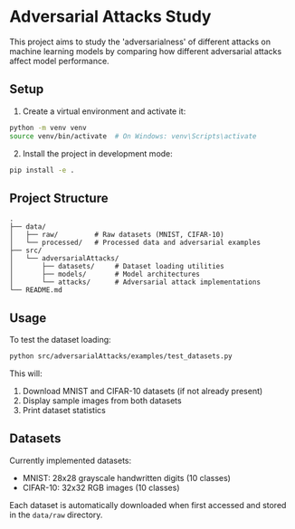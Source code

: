 # Adversarial Attacks Study

This project aims to study the 'adversarialness' of different attacks on machine learning models by comparing how different adversarial attacks affect model performance.

## Setup

1. Create a virtual environment and activate it:
```bash
python -m venv venv
source venv/bin/activate  # On Windows: venv\Scripts\activate
```

2. Install the project in development mode:
```bash
pip install -e .
```

## Project Structure

```
.
├── data/
│   ├── raw/         # Raw datasets (MNIST, CIFAR-10)
│   └── processed/   # Processed data and adversarial examples
├── src/
│   └── adversarialAttacks/
│       ├── datasets/     # Dataset loading utilities
│       ├── models/       # Model architectures
│       └── attacks/      # Adversarial attack implementations
└── README.md
```

## Usage

To test the dataset loading:

```bash
python src/adversarialAttacks/examples/test_datasets.py
```

This will:
1. Download MNIST and CIFAR-10 datasets (if not already present)
2. Display sample images from both datasets
3. Print dataset statistics

## Datasets

Currently implemented datasets:
- MNIST: 28x28 grayscale handwritten digits (10 classes)
- CIFAR-10: 32x32 RGB images (10 classes)

Each dataset is automatically downloaded when first accessed and stored in the `data/raw` directory.